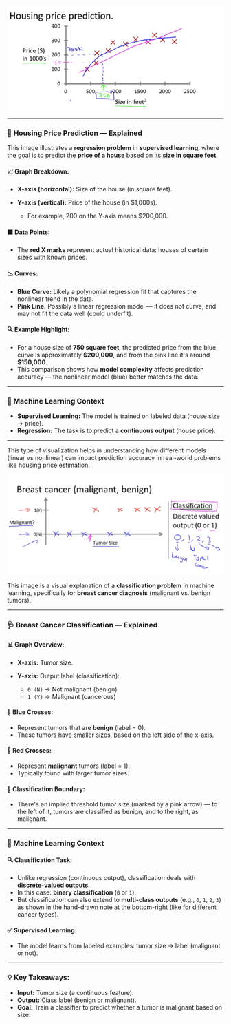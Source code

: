 ![Supervised Learning - Coursera](images/House-Pricing.png)

---

### 🏡 **Housing Price Prediction — Explained**

This image illustrates a **regression problem** in **supervised learning**, where the goal is to predict the **price of a house** based on its **size in square feet**.

#### 📈 Graph Breakdown:

* **X-axis (horizontal):** Size of the house (in square feet).
* **Y-axis (vertical):** Price of the house (in \$1,000s).

  * For example, 200 on the Y-axis means \$200,000.

#### 🟧 Data Points:

* The **red X marks** represent actual historical data: houses of certain sizes with known prices.

#### 📉 Curves:

* **Blue Curve:** Likely a polynomial regression fit that captures the nonlinear trend in the data.
* **Pink Line:** Possibly a linear regression model — it does not curve, and may not fit the data well (could underfit).

#### 🔍 Example Highlight:

* For a house size of **750 square feet**, the predicted price from the blue curve is approximately **\$200,000**, and from the pink line it's around **\$150,000**.
* This comparison shows how **model complexity** affects prediction accuracy — the nonlinear model (blue) better matches the data.

---

### 🧠 Machine Learning Context

* **Supervised Learning:** The model is trained on labeled data (house size → price).
* **Regression:** The task is to predict a **continuous output** (house price).

---

This type of visualization helps in understanding how different models (linear vs nonlinear) can impact prediction accuracy in real-world problems like housing price estimation.

![Supervised Learning - Coursera](images/Supervised-Learning.png)

This image is a visual explanation of a **classification problem** in machine learning, specifically for **breast cancer diagnosis** (malignant vs. benign tumors).

---

### 🩺 **Breast Cancer Classification — Explained**

#### 📊 Graph Overview:

* **X-axis:** Tumor size.
* **Y-axis:** Output label (classification):

  * `0 (N)` → Not malignant (benign)
  * `1 (Y)` → Malignant (cancerous)

#### 🔵 Blue Crosses:

* Represent tumors that are **benign** (label = 0).
* These tumors have smaller sizes, based on the left side of the x-axis.

#### 🔴 Red Crosses:

* Represent **malignant** tumors (label = 1).
* Typically found with larger tumor sizes.

#### 🎯 Classification Boundary:

* There's an implied threshold tumor size (marked by a pink arrow) — to the left of it, tumors are classified as benign, and to the right, as malignant.

---

### 🧠 Machine Learning Context

#### 🔍 Classification Task:

* Unlike regression (continuous output), classification deals with **discrete-valued outputs**.
* In this case: **binary classification** (`0` or `1`).
* But classification can also extend to **multi-class outputs** (e.g., `0`, `1`, `2`, `3`) as shown in the hand-drawn note at the bottom-right (like for different cancer types).

#### ✅ Supervised Learning:

* The model learns from labeled examples: tumor size → label (malignant or not).

---

### 💡 Key Takeaways:

* **Input:** Tumor size (a continuous feature).
* **Output:** Class label (benign or malignant).
* **Goal:** Train a classifier to predict whether a tumor is malignant based on size.
